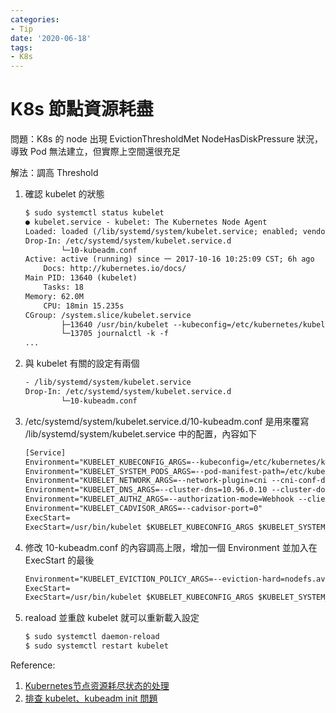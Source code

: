 ```yaml
---
categories:
- Tip
date: '2020-06-18'
tags:
- K8s
---
```


# K8s 節點資源耗盡

問題：K8s 的 node 出現 EvictionThresholdMet NodeHasDiskPressure 狀況，導致 Pod 無法建立，但實際上空間還很充足

解法：調高 Threshold

1. 確認 kubelet 的狀態

    ```txt
    $ sudo systemctl status kubelet
    ● kubelet.service - kubelet: The Kubernetes Node Agent
    Loaded: loaded (/lib/systemd/system/kubelet.service; enabled; vendor preset: enabled)
    Drop-In: /etc/systemd/system/kubelet.service.d
            └─10-kubeadm.conf
    Active: active (running) since 一 2017-10-16 10:25:09 CST; 6h ago
        Docs: http://kubernetes.io/docs/
    Main PID: 13640 (kubelet)
        Tasks: 18
    Memory: 62.0M
        CPU: 18min 15.235s
    CGroup: /system.slice/kubelet.service
            ├─13640 /usr/bin/kubelet --kubeconfig=/etc/kubernetes/kubelet.conf --require-kubeconfig=true --pod-manifest-path=/etc/kubernetes/manifests --allow-privileged=true --
            └─13705 journalctl -k -f
    ...
    ```

2. 與 kubelet 有關的設定有兩個

    ```txt
    - /lib/systemd/system/kubelet.service
    Drop-In: /etc/systemd/system/kubelet.service.d
            └─10-kubeadm.conf
    ```

3. /etc/systemd/system/kubelet.service.d/10-kubeadm.conf 是用來覆寫 /lib/systemd/system/kubelet.service 中的配置，內容如下

    ```txt
    [Service]
    Environment="KUBELET_KUBECONFIG_ARGS=--kubeconfig=/etc/kubernetes/kubelet.conf --require-kubeconfig=true"
    Environment="KUBELET_SYSTEM_PODS_ARGS=--pod-manifest-path=/etc/kubernetes/manifests --allow-privileged=true"
    Environment="KUBELET_NETWORK_ARGS=--network-plugin=cni --cni-conf-dir=/etc/cni/net.d --cni-bin-dir=/opt/cni/bin"
    Environment="KUBELET_DNS_ARGS=--cluster-dns=10.96.0.10 --cluster-domain=cluster.local"
    Environment="KUBELET_AUTHZ_ARGS=--authorization-mode=Webhook --client-ca-file=/etc/kubernetes/pki/ca.crt"
    Environment="KUBELET_CADVISOR_ARGS=--cadvisor-port=0"
    ExecStart=
    ExecStart=/usr/bin/kubelet $KUBELET_KUBECONFIG_ARGS $KUBELET_SYSTEM_PODS_ARGS $KUBELET_NETWORK_ARGS $KUBELET_DNS_ARGS $KUBELET_AUTHZ_ARGS $KUBELET_CADVISOR_ARGS $KUBELET_EXTRA_ARGS
    ```

4. 修改 10-kubeadm.conf 的內容調高上限，增加一個 Environment 並加入在 ExecStart 的最後

    ```txt
    Environment="KUBELET_EVICTION_POLICY_ARGS=--eviction-hard=nodefs.available<5%"
    ExecStart=
    ExecStart=/usr/bin/kubelet $KUBELET_KUBECONFIG_ARGS $KUBELET_SYSTEM_PODS_ARGS $KUBELET_NETWORK_ARGS $KUBELET_DNS_ARGS $KUBELET_AUTHZ_ARGS $KUBELET_CADVISOR_ARGS $KUBELET_EXTRA_ARGS $KUBELET_EVICTION_POLICY_ARGS
    ```

5. reaload 並重啟 kubelet 就可以重新載入設定

    ```txt
    $ sudo systemctl daemon-reload
    $ sudo systemctl restart kubelet
    ```

Reference:

1. [Kubernetes节点资源耗尽状态的处理](https://tonybai.com/2017/10/16/out-of-node-resource-handling-in-kubernetes-cluster/)
2. [排查 kubelet、kubeadm init 問題](https://ithelp.ithome.com.tw/articles/10209357)